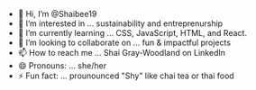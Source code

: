 - 👋 Hi, I’m @Shaibee19
- 👀 I’m interested in ... sustainability and entreprenurship
- 🌱 I’m currently learning ... CSS, JavaScript, HTML, and React.
- 💞️ I’m looking to collaborate on ... fun & impactful projects
- 📫 How to reach me ... Shai Gray-Woodland on LinkedIn
- 😄 Pronouns: ... she/her
- ⚡ Fun fact: ... prounounced "Shy" like chai tea or thai food

<!---
Shaibee19/Shaibee19 is a ✨ special ✨ repository because its `README.md` (this file) appears on your GitHub profile.
You can click the Preview link to take a look at your changes.
--->
